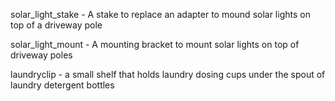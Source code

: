 
solar\_light\_stake -  A stake to replace an adapter to mound solar lights on top of a driveway pole

solar\_light\_mount - A mounting bracket to mount solar lights on top of 
driveway poles

laundryclip - a small shelf that holds laundry dosing cups under the spout
of laundry detergent bottles

